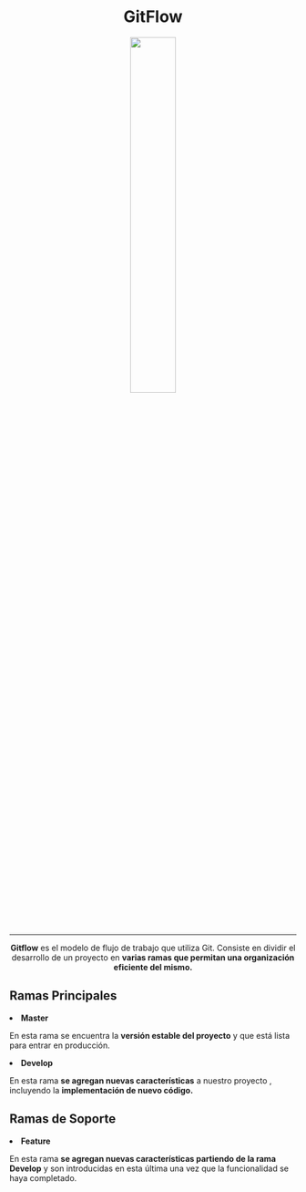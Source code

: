 <h1 align="center">GitFlow</h1>

<div align="center">
<img width="40%" src="https://cdn-images-1.medium.com/v2/resize:fit:1600/1*9yJY7fyscWFUVRqnx0BM6A.png">
</div>
<hr>
<p align="center"><strong>Gitflow</strong> es el modelo de flujo de trabajo que utiliza Git. Consiste en dividir el desarrollo de un proyecto en <strong>varias ramas que permitan una organización eficiente del mismo.</strong></p>

<h2>Ramas Principales</h2>

<li><strong>Master</strong></li>
<p>En esta rama se encuentra la <strong>versión estable del proyecto</strong> y que está </strong>lista para entrar en producción.</strong> </p>

<li><strong>Develop</strong></li>
<p>En esta rama <strong>se agregan nuevas características</strong> a nuestro proyecto , incluyendo la <strong>implementación de nuevo código.</strong></p>

<h2>Ramas de Soporte</h2>

<li><strong>Feature</strong></li>
<p>En esta rama <strong>se agregan nuevas características partiendo de la rama Develop</strong> y son introducidas en esta última una vez que la funcionalidad se haya completado.</strong></p>
